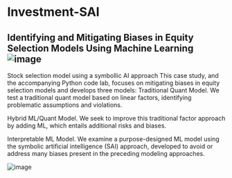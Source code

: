 # Investment-SAI

## Identifying and Mitigating Biases in Equity Selection Models Using Machine Learning ![image](https://github.com/danphilps/Investment-SAI/assets/55665698/49c2768b-6bad-45e4-8d1e-4a642942c3e1)

Stock selection model using a symbollic AI approach
This case study, and the accompanying Python code lab, focuses on mitigating biases in equity selection models and develops three models:
Traditional Quant Model. We test a traditional quant model based on linear factors, identifying problematic assumptions and violations.

Hybrid ML/Quant Model. We seek to improve this traditional factor approach by adding ML, which entails additional risks and biases.

Interpretable ML Model. We examine a purpose-designed ML model using the symbolic artificial intelligence (SAI) approach, developed to avoid or address many biases present in the preceding modeling approaches.

![image](https://github.com/danphilps/Investment-SAI/assets/55665698/827ae746-639e-4526-8297-4d5bbd04d1db)
